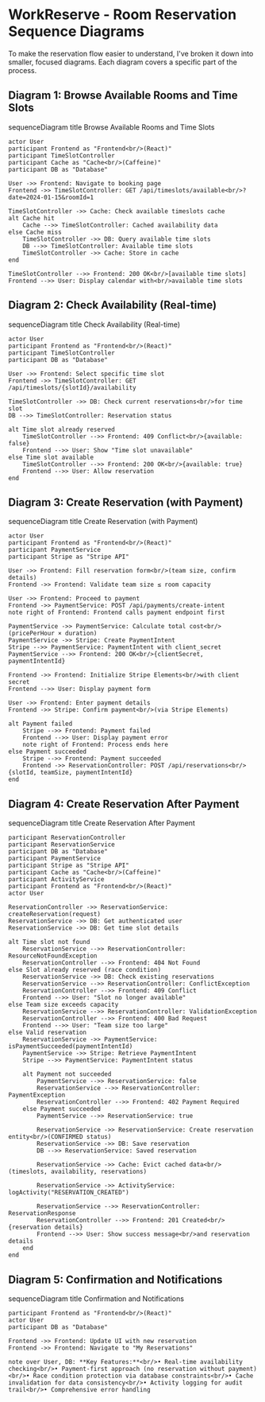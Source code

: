 # WorkReserve - Room Reservation Sequence Diagrams

To make the reservation flow easier to understand, I've broken it down into smaller, focused diagrams. Each diagram covers a specific part of the process.

## Diagram 1: Browse Available Rooms and Time Slots

sequenceDiagram
    title Browse Available Rooms and Time Slots

    actor User
    participant Frontend as "Frontend<br/>(React)"
    participant TimeSlotController
    participant Cache as "Cache<br/>(Caffeine)"
    participant DB as "Database"

    User ->> Frontend: Navigate to booking page
    Frontend ->> TimeSlotController: GET /api/timeslots/available<br/>?date=2024-01-15&roomId=1

    TimeSlotController ->> Cache: Check available timeslots cache
    alt Cache hit
        Cache -->> TimeSlotController: Cached availability data
    else Cache miss
        TimeSlotController ->> DB: Query available time slots
        DB -->> TimeSlotController: Available time slots
        TimeSlotController ->> Cache: Store in cache
    end

    TimeSlotController -->> Frontend: 200 OK<br/>[available time slots]
    Frontend -->> User: Display calendar with<br/>available time slots


## Diagram 2: Check Availability (Real-time)

sequenceDiagram
    title Check Availability (Real-time)

    actor User
    participant Frontend as "Frontend<br/>(React)"
    participant TimeSlotController
    participant DB as "Database"

    User ->> Frontend: Select specific time slot
    Frontend ->> TimeSlotController: GET /api/timeslots/{slotId}/availability

    TimeSlotController ->> DB: Check current reservations<br/>for time slot
    DB -->> TimeSlotController: Reservation status

    alt Time slot already reserved
        TimeSlotController -->> Frontend: 409 Conflict<br/>{available: false}
        Frontend -->> User: Show "Time slot unavailable"
    else Time slot available
        TimeSlotController -->> Frontend: 200 OK<br/>{available: true}
        Frontend -->> User: Allow reservation
    end


## Diagram 3: Create Reservation (with Payment)

sequenceDiagram
    title Create Reservation (with Payment)

    actor User
    participant Frontend as "Frontend<br/>(React)"
    participant PaymentService
    participant Stripe as "Stripe API"

    User ->> Frontend: Fill reservation form<br/>(team size, confirm details)
    Frontend ->> Frontend: Validate team size ≤ room capacity

    User ->> Frontend: Proceed to payment
    Frontend ->> PaymentService: POST /api/payments/create-intent
    note right of Frontend: Frontend calls payment endpoint first

    PaymentService ->> PaymentService: Calculate total cost<br/>(pricePerHour × duration)
    PaymentService ->> Stripe: Create PaymentIntent
    Stripe -->> PaymentService: PaymentIntent with client_secret
    PaymentService -->> Frontend: 200 OK<br/>{clientSecret, paymentIntentId}

    Frontend ->> Frontend: Initialize Stripe Elements<br/>with client secret
    Frontend -->> User: Display payment form

    User ->> Frontend: Enter payment details
    Frontend ->> Stripe: Confirm payment<br/>(via Stripe Elements)

    alt Payment failed
        Stripe -->> Frontend: Payment failed
        Frontend -->> User: Display payment error
        note right of Frontend: Process ends here
    else Payment succeeded
        Stripe -->> Frontend: Payment succeeded
        Frontend ->> ReservationController: POST /api/reservations<br/>{slotId, teamSize, paymentIntentId}
    end


## Diagram 4: Create Reservation After Payment

sequenceDiagram
    title Create Reservation After Payment

    participant ReservationController
    participant ReservationService
    participant DB as "Database"
    participant PaymentService
    participant Stripe as "Stripe API"
    participant Cache as "Cache<br/>(Caffeine)"
    participant ActivityService
    participant Frontend as "Frontend<br/>(React)"
    actor User

    ReservationController ->> ReservationService: createReservation(request)
    ReservationService ->> DB: Get authenticated user
    ReservationService ->> DB: Get time slot details

    alt Time slot not found
        ReservationService -->> ReservationController: ResourceNotFoundException
        ReservationController -->> Frontend: 404 Not Found
    else Slot already reserved (race condition)
        ReservationService ->> DB: Check existing reservations
        ReservationService -->> ReservationController: ConflictException
        ReservationController -->> Frontend: 409 Conflict
        Frontend -->> User: "Slot no longer available"
    else Team size exceeds capacity
        ReservationService -->> ReservationController: ValidationException
        ReservationController -->> Frontend: 400 Bad Request
        Frontend -->> User: "Team size too large"
    else Valid reservation
        ReservationService ->> PaymentService: isPaymentSucceeded(paymentIntentId)
        PaymentService ->> Stripe: Retrieve PaymentIntent
        Stripe -->> PaymentService: PaymentIntent status
        
        alt Payment not succeeded
            PaymentService -->> ReservationService: false
            ReservationService -->> ReservationController: PaymentException
            ReservationController -->> Frontend: 402 Payment Required
        else Payment succeeded
            PaymentService -->> ReservationService: true
            
            ReservationService ->> ReservationService: Create reservation entity<br/>(CONFIRMED status)
            ReservationService ->> DB: Save reservation
            DB -->> ReservationService: Saved reservation
            
            ReservationService ->> Cache: Evict cached data<br/>(timeslots, availability, reservations)
            
            ReservationService ->> ActivityService: logActivity("RESERVATION_CREATED")
            
            ReservationService -->> ReservationController: ReservationResponse
            ReservationController -->> Frontend: 201 Created<br/>{reservation details}
            Frontend -->> User: Show success message<br/>and reservation details
        end
    end


## Diagram 5: Confirmation and Notifications

sequenceDiagram
    title Confirmation and Notifications

    participant Frontend as "Frontend<br/>(React)"
    actor User
    participant DB as "Database"

    Frontend ->> Frontend: Update UI with new reservation
    Frontend ->> Frontend: Navigate to "My Reservations"

    note over User, DB: **Key Features:**<br/>• Real-time availability checking<br/>• Payment-first approach (no reservation without payment)<br/>• Race condition protection via database constraints<br/>• Cache invalidation for data consistency<br/>• Activity logging for audit trail<br/>• Comprehensive error handling
